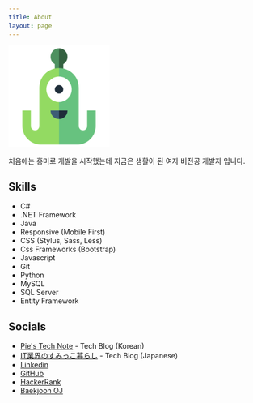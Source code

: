 ```yaml
---
title: About
layout: page
---
```


<img src="/assets/images/icon_big.png" width="200" height="200">

처음에는 흥미로 개발을 시작했는데 지금은 생활이 된 여자 비전공 개발자 입니다.

<h2>Skills</h2>

<ul class="skill-list">
	<li>C#</li>
	<li>.NET Framework</li>
	<li>Java</li>
	<li>Responsive (Mobile First)</li>
	<li>CSS (Stylus, Sass, Less)</li>
	<li>Css Frameworks (Bootstrap)</li>
	<li>Javascript</li>
	<li>Git</li>
	<li>Python</li>
	<li>MySQL</li>
	<li>SQL Server</li>
	<li>Entity Framework</li>
</ul>

<h2>Socials</h2>

<ul>
	<li><a href="https://pie001.github.io/" target="_blank">Pie's Tech Note</a> - Tech Blog (Korean)</li>
	<li><a href="https://blog.pie001.com/" target="_blank">IT業界のすみっこ暮らし</a> - Tech Blog (Japanese)</li>
	<li><a href="https://www.linkedin.com/in/piepark/" target="_blank">Linkedin</a></li>
	<li><a href="https://github.com/Pie001" target="_blank">GitHub</a></li>
	<li><a href="https://www.hackerrank.com/pie001" target="_blank">HackerRank</a></li>
	<li><a href="https://www.acmicpc.net/user/pie" target="_blank">Baekjoon OJ</a></li>
</ul>

<!-- <h2>Projects</h2>
<ul>
<li></li>
</ul>
-->
